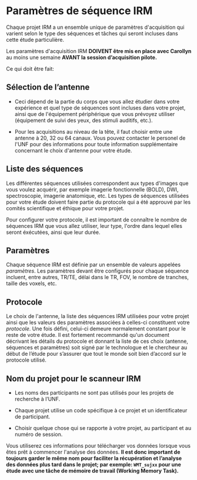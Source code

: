# Paramètres de séquence IRM

Chaque projet IRM a un ensemble unique de paramètres d'acquisition qui varient selon le type des séquences et tâches qui seront incluses dans cette étude
particulière.

Les paramètres d'acquisition IRM **DOIVENT être mis en place avec Carollyn** au moins une semaine **AVANT la session d’acquisition pilote.**

Ce qui doit être fait:

## Sélection de l’antenne

-   Ceci dépend de la partie du corps que vous allez étudier dans votre expérience et quel type de séquences sont incluses dans votre projet, ainsi que de l'équipement périphérique que vous prévoyez utiliser (équipement de suivi des yeux, des stimuli auditifs, etc.).

-   Pour les acquisitions au niveau de la tête, il faut choisir entre une antenne à 20, 32 ou 64 canaux. Vous pouvez contacter le personel de l'UNF pour des informations pour toute information supplémentaire concernant le choix d'antenne pour votre étude.

## Liste des séquences

Les différentes séquences utilisées correspondent aux types d'images que vous voulez acquérir, par exemple imagerie fonctionnelle (BOLD), DWI, spectroscopie, imagerie anatomique, etc. Les types de séquences utilisées pour votre étude doivent faire partie du protocole qui a été approuvé par les comités scientifique et éthique pour votre projet.

Pour configurer votre protocole, il est important de connaître le nombre de séquences IRM que vous allez utiliser, leur type, l'ordre dans lequel elles seront éxécutées, ainsi que leur durée.

## Paramètres

Chaque séquence IRM est définie par un ensemble de valeurs appelées _paramètres_. Les paramètres devant être configurés pour chaque séquence incluent, entre autres, TR/TE, délai dans le TR, FOV, le nombre de tranches, taille des voxels, etc.

## Protocole

Le choix de l'antenne, la liste des séquences IRM utilisées pour votre projet ainsi que les valeurs des paramètres associées à celles-ci constituent votre _protocole_. Une fois défini, celui-ci demeure normalement constant pour le reste de votre étude. Il est fortement recommandé qu'un document décrivant les détails du protocole et donnant la liste de ces choix (antenne, séquences et paramètres) soit signé par le technologue et le chercheur au début de l’étude pour s’assurer que tout le monde soit bien d’accord sur le protocole utilisé.

## Nom du projet pour le scanneur IRM


-   Les noms des participants ne sont pas utilisés pour les projets de recherche à l’UNF.

-   Chaque projet utilise un code spécifique à ce projet et un identificateur de participant.

-   Choisir quelque chose qui se rapporte à votre projet, au participant et au numéro de session.

Vous utiliserez ces informations pour télécharger vos données lorsque
vous êtes prêt à commencer l'analyse des données. **Il est donc important de toujours garder le même nom pour faciliter la récupération et l’analyse des données plus tard dans le projet; par exemple: `WMT_sujxx` pour une étude avec une tâche de mémoire de travail (Working Memory Task).**

